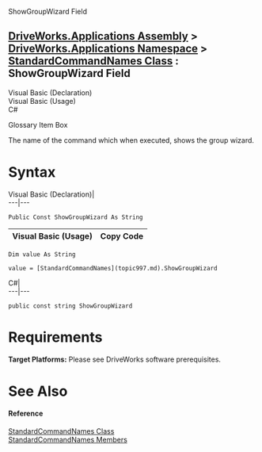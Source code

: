 ShowGroupWizard Field   
  
[DriveWorks.Applications Assembly](topic13.md) > [DriveWorks.Applications Namespace](topic16.md) > [StandardCommandNames Class](topic997.md) : ShowGroupWizard Field  
---  
  
Visual Basic (Declaration)    
Visual Basic (Usage)    
C# 

Glossary Item Box

The name of the command which when executed, shows the group wizard. 

# Syntax

Visual Basic (Declaration)|   
---|---  
      
    
    Public Const ShowGroupWizard As String  
  
Visual Basic (Usage)| Copy Code  
---|---  
      
    
    Dim value As String
     
    value = [StandardCommandNames](topic997.md).ShowGroupWizard  
  
C#|   
---|---  
      
    
    public const string ShowGroupWizard  
  
# Requirements

**Target Platforms:** Please see DriveWorks software prerequisites.

# See Also

#### Reference

[StandardCommandNames Class](topic997.md)   
[StandardCommandNames Members](topic998.md)


